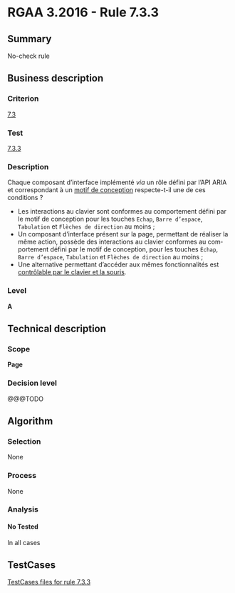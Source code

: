 # RGAA 3.2016 - Rule 7.3.3

## Summary
No-check rule


## Business description

### Criterion
[7.3](http://references.modernisation.gouv.fr/rgaa-accessibilite/2016/criteres.html#crit-7-3)

### Test
[7.3.3](http://references.modernisation.gouv.fr/rgaa-accessibilite/2016/criteres.html#test-7-3-3)

### Description
<div lang="fr">Chaque composant d&#x2019;interface impl&#xE9;ment&#xE9; <i>via</i> un r&#xF4;le d&#xE9;fini par l&#x2019;API ARIA et correspondant &#xE0; un <a href="http://references.modernisation.gouv.fr/rgaa-accessibilite/glossaire.html#motif-de-conception">motif de conception</a> respecte-t-il une de ces conditions&nbsp;? <ul><li>Les interactions au clavier sont conformes au comportement d&#xE9;fini par le motif de conception pour les touches <code lang="en">Echap</code>, <code lang="en">Barre d&#x2019;espace</code>, <code lang="en">Tabulation</code> et <code lang="en">Fl&#xE8;ches de direction</code> au moins&nbsp;;</li> <li>Un composant d&#x2019;interface pr&#xE9;sent sur la page, permettant de r&#xE9;aliser la m&#xEA;me action, poss&#xE8;de des interactions au clavier conformes au comportement d&#xE9;fini par le motif de conception, pour les touches <code lang="en">&#xC9;chap</code>, <code lang="en">Barre d&#x2019;espace</code>, <code lang="en">Tabulation</code> et <code lang="en">Fl&#xE8;ches de direction</code> au moins&nbsp;;</li> <li>Une alternative permettant d&#x2019;acc&#xE9;der aux m&#xEA;mes fonctionnalit&#xE9;s est <a href="http://references.modernisation.gouv.fr/rgaa-accessibilite/glossaire.html#accessible-et-activable-par-le-clavier-et-la-souris">contr&#xF4;lable par le clavier et la souris</a>.</li> </ul></div>

### Level
**A**


## Technical description

### Scope
**Page**

### Decision level
@@@TODO


## Algorithm

### Selection
None

### Process
None

### Analysis

#### No Tested
In all cases


##  TestCases

[TestCases files for rule 7.3.3](https://github.com/Asqatasun/Asqatasun/tree/develop/rules/rules-rgaa3.2016/src/test/resources/testcases/rgaa32016/Rgaa32016Rule070303/)


